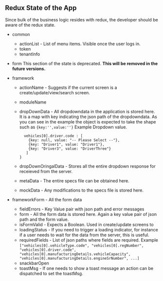 ## Redux State of the App
Since bulk of the business logic resides with redux, the developer should be aware of the redux state.

+ common
  + actionList - List of menu items. Visible once the user logs in.
  + token
  + tenantInfo
+ form 
This section of the state is deprecated. **This will be removed in the future versions.**
+ framework
  + actionName - Suggests if the current screen is a create/update/view/search screen.
  + moduleName
  + dropDownData - All dropdowndata in the application is stored here.
      It is a map with key indicating the json path of the dropdowndata. As you can see in the example the object is expected to take the shape such as ```{key:'',value:''}```
      Example Dropdown value. 
      ```{
        vehicles[0].driver.code : [
          {key: null, value: "-- Please Select --"},
          {key: "Driver1", value: "Driver1"},
          {key: "Driver3", value: "DriverThree"}
         ]
      }
  + dropDownOringalData - Stores all the entire dropdown response for receieved from the server.
  + metaData - The entire specs file can be obtained here.

  + mockData - Any modifications to the specs file is stored here.

+ frameworkForm - All the form data 
    + fieldErrors - Key Value pair with json path and error messages
    + form - All the form data is stored here. Again a key value pair of json path and the form value.
    + isFormValid - Expects a Boolean. Used in create/update screens to 
    + loadingStatus - If you need to trigger a loading indicator, for instance if a user needs to wait for the data from the server, this is useful.
    + requiredFields - List of json paths where fields are required.
        Example
        ```["vehicles[0].vehicleType.code", "vehicles[0].regNumber", "vehicles[0].driver.code", "vehicles[0].manufacturingDetails.vehicleCapacity", "vehicles[0].manufacturingDetails.engineSrNumber", ...]```
    + snackbarOpen
    + toastMsg - If one needs to show a toast message an action can be dispatched to set the toastMsg.


